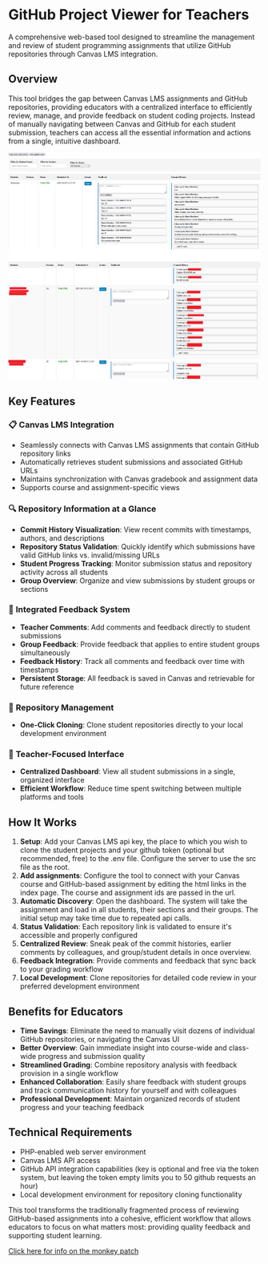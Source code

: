 # GitHub Project Viewer for Teachers

A comprehensive web-based tool designed to streamline the management and review of student programming assignments that utilize GitHub repositories through Canvas LMS integration.

## Overview

This tool bridges the gap between Canvas LMS assignments and GitHub repositories, providing educators with a centralized interface to efficiently review, manage, and provide feedback on student coding projects. Instead of manually navigating between Canvas and GitHub for each student submission, teachers can access all the essential information and actions from a single, intuitive dashboard.

![Dashboard](doc/example2.png "Dashboard")
![Dashboard2](doc/example1.png "Dashboard2")

## Key Features

### 📋 **Canvas LMS Integration**
- Seamlessly connects with Canvas LMS assignments that contain GitHub repository links
- Automatically retrieves student submissions and associated GitHub URLs
- Maintains synchronization with Canvas gradebook and assignment data
- Supports course and assignment-specific views

### 🔍 **Repository Information at a Glance**
- **Commit History Visualization**: View recent commits with timestamps, authors, and descriptions
- **Repository Status Validation**: Quickly identify which submissions have valid GitHub links vs. invalid/missing URLs
- **Student Progress Tracking**: Monitor submission status and repository activity across all students
- **Group Overview**: Organize and view submissions by student groups or sections

### 💬 **Integrated Feedback System**
- **Teacher Comments**: Add comments and feedback directly to student submissions
- **Group Feedback**: Provide feedback that applies to entire student groups simultaneously
- **Feedback History**: Track all comments and feedback over time with timestamps
- **Persistent Storage**: All feedback is saved in Canvas and retrievable for future reference

### 📁 **Repository Management**
- **One-Click Cloning**: Clone student repositories directly to your local development environment

### 🎯 **Teacher-Focused Interface**
- **Centralized Dashboard**: View all student submissions in a single, organized interface
- **Efficient Workflow**: Reduce time spent switching between multiple platforms and tools

## How It Works

1. **Setup**: Add your Canvas LMS api key, the place to which you wish to clone the student projects and your github token (optional but recommended, free) to the .env file. Configure the server to use the src file as the root.
2. **Add assignments**: Configure the tool to connect with your Canvas course and GitHub-based assignment by editing the html links in the index page. The course and assignment ids are passed in the url.
3. **Automatic Discovery**: Open the dashboard. The system will take the assignment and load in all students, their sections and their groups. The initial setup may take time due to repeated api calls.
4. **Status Validation**: Each repository link is validated to ensure it's accessible and properly configured
5. **Centralized Review**: Sneak peak of the commit histories, earlier comments by colleagues, and group/student details in once overview.
6. **Feedback Integration**: Provide comments and feedback that sync back to your grading workflow
7. **Local Development**: Clone repositories for detailed code review in your preferred development environment

## Benefits for Educators

- **Time Savings**: Eliminate the need to manually visit dozens of individual GitHub repositories, or navigating the Canvas UI
- **Better Overview**: Gain immediate insight into course-wide and class-wide progress and submission quality
- **Streamlined Grading**: Combine repository analysis with feedback provision in a single workflow
- **Enhanced Collaboration**: Easily share feedback with student groups and track communication history for yourself and with colleagues
- **Professional Development**: Maintain organized records of student progress and your teaching feedback

## Technical Requirements

- PHP-enabled web server environment
- Canvas LMS API access
- GitHub API integration capabilities (key is optional and free via the token system, but leaving the token empty limits you to 50 github requests an hour)
- Local development environment for repository cloning functionality

This tool transforms the traditionally fragmented process of reviewing GitHub-based assignments into a cohesive, efficient workflow that allows educators to focus on what matters most: providing quality feedback and supporting student learning.

[Click here for info on the monkey patch](doc/monkeypatch.md)